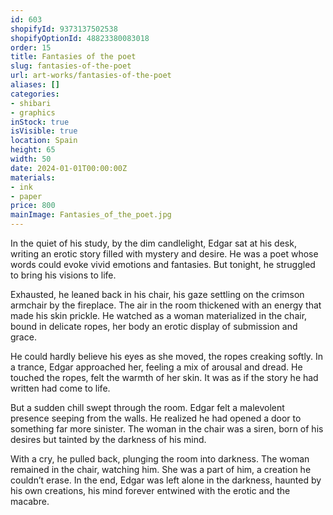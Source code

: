 ```yaml
---
id: 603
shopifyId: 9373137502538
shopifyOptionId: 48823380083018
order: 15
title: Fantasies of the poet
slug: fantasies-of-the-poet
url: art-works/fantasies-of-the-poet
aliases: []
categories:
- shibari
- graphics
inStock: true
isVisible: true
location: Spain
height: 65
width: 50
date: 2024-01-01T00:00:00Z
materials:
- ink
- paper
price: 800
mainImage: Fantasies_of_the_poet.jpg
---
```

In the quiet of his study, by the dim candlelight, 
Edgar sat at his desk, writing an erotic story filled with mystery and desire. 
He was a poet whose words could evoke vivid emotions and fantasies. 
But tonight, he struggled to bring his visions to life.

Exhausted, he leaned back in his chair, 
his gaze settling on the crimson armchair by the fireplace. 
The air in the room thickened with an energy that made his skin prickle. 
He watched as a woman materialized in the chair, bound in delicate ropes, 
her body an erotic display of submission and grace.

He could hardly believe his eyes as she moved, the ropes creaking softly. 
In a trance, Edgar approached her, feeling a mix of arousal and dread. 
He touched the ropes, felt the warmth of her skin. 
It was as if the story he had written had come to life.

But a sudden chill swept through the room. 
Edgar felt a malevolent presence seeping from the walls. 
He realized he had opened a door to something far more sinister. 
The woman in the chair was a siren, born of his desires 
but tainted by the darkness of his mind.

With a cry, he pulled back, plunging the room into darkness. 
The woman remained in the chair, watching him. 
She was a part of him, a creation he couldn’t erase. 
In the end, Edgar was left alone in the darkness, 
haunted by his own creations, 
his mind forever entwined with the erotic and the macabre.